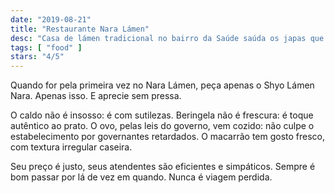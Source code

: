 ```yaml
---
date: "2019-08-21"
title: "Restaurante Nara Lámen"
desc: "Casa de lámen tradicional no bairro da Saúde saúda os japas que vivem nessa segunda nipocomunidade da cidade de SP."
tags: [ "food" ]
stars: "4/5"
---
```

Quando for pela primeira vez no Nara Lámen, peça apenas o Shyo Lámen Nara. Apenas isso. E aprecie sem pressa.

O caldo não é insosso: é com sutilezas. Beringela não é frescura: é toque autêntico ao prato. O ovo, pelas leis do governo, vem cozido: não culpe o estabelecimento por governantes retardados. O macarrão tem gosto fresco, com textura irregular caseira.

Seu preço é justo, seus atendentes são eficientes e simpáticos. Sempre é bom passar por lá de vez em quando. Nunca é viagem perdida.
